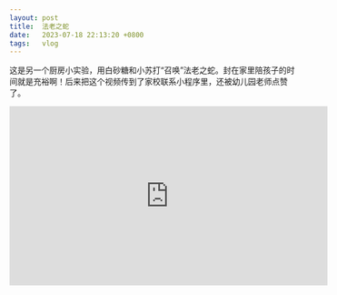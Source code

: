 ```yaml
---
layout: post
title:  法老之蛇
date:   2023-07-18 22:13:20 +0800
tags:   vlog
---
```


这是另一个厨房小实验，用白砂糖和小苏打“召唤”法老之蛇。封在家里陪孩子的时间就是充裕啊！后来把这个视频传到了家校联系小程序里，还被幼儿园老师点赞了。

<iframe width="560" height="315" src="https://www.youtube.com/embed/Byuo0UzTf1w" title="YouTube video player" frameborder="0" allow="accelerometer; autoplay; clipboard-write; encrypted-media; gyroscope; picture-in-picture; web-share" allowfullscreen></iframe>
